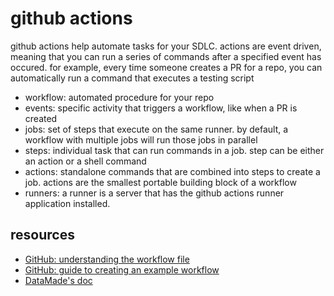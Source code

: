 # github actions


github actions help automate tasks for your SDLC. actions are event driven, meaning that you can run a series of commands after a specified event has occured. for example, every time someone creates a PR for a repo, you can automatically run a command that executes a testing script
- workflow: automated procedure for your repo
- events: specific activity that triggers a workflow, like when a PR is created
- jobs: set of steps that execute on the same runner. by default, a workflow with multiple jobs will run those jobs in parallel
- steps: individual task that can run commands in a job. step can be either an action or a shell command
- actions: standalone commands that are combined into steps to create a job. actions are the smallest portable building block of a workflow
- runners: a runner is a server that has the github actions runner application installed. 






## resources
- [GitHub: understanding the workflow file](https://docs.github.com/en/actions/learn-github-actions/introduction-to-github-actions#understanding-the-workflow-file)
- [GitHub: guide to creating an example workflow](https://docs.github.com/en/actions/learn-github-actions/introduction-to-github-actions#create-an-example-workflow)
- [DataMade's doc](https://github.com/datamade/how-to/blob/master/ci/github-actions.md)
